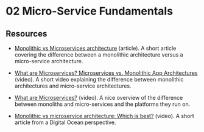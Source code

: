 # 02 Micro-Service Fundamentals

## Resources

- [Monolithic vs Microservices architecture](https://www.geeksforgeeks.org/monolithic-vs-microservices-architecture/) (article). A short article covering the difference between a monolithic architecture versus a micro-service architecture.

- [What are Microservices? Microservices vs. Monolithic App Architectures](https://cutt.ly/QCnBSYP) (video). A short video explaining the difference between monolithic architectures and micro-service architectures.

- [What are Microservices?](https://cutt.ly/HCnNFrB) (video). A nice overview of the difference between monoliths and micro-services and the platforms they run on.

- [Monolithic vs microservice architecture: Which is best?](https://cutt.ly/jCnN9yB) (video). A short article from a Digital Ocean perspective.
